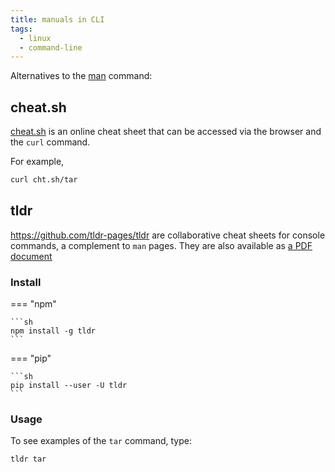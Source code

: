 ```yaml
---
title: manuals in CLI
tags:
  - linux
  - command-line
---
```


Alternatives to the [man](https://linux.die.net/man/) command:

## cheat.sh

[cheat.sh](https://cheat.sh/) is an online cheat sheet that can be accessed via the browser and the `curl` command.

For example,

```sh
curl cht.sh/tar
```

## tldr

https://github.com/tldr-pages/tldr are collaborative cheat sheets for console commands, a complement to `man` pages. They are also available as [a PDF document](https://tldr.sh/assets/tldr-book.pdf)

### Install

=== "npm"

    ```sh
    npm install -g tldr
    ```

=== "pip"

    ```sh
    pip install --user -U tldr
    ```

### Usage

To see examples of the `tar` command, type:

```sh
tldr tar
```
